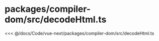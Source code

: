 # packages/compiler-dom/src/decodeHtml.ts

<<< @/docs/Code/vue-next/packages/compiler-dom/src/decodeHtml.ts

